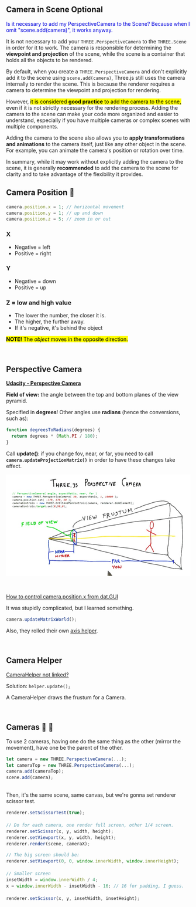 ## Camera in Scene Optional

<span style="color:#0000dd;">Is it necessary to add my PerspectiveCamera to the Scene?  Because when I omit "scene.add(camera)", it works anyway.</span>

It is not necessary to add your `THREE.PerspectiveCamera` to the `THREE.Scene` in order for it to work. The camera is responsible for determining the **viewpoint and projection** of the scene, while the scene is a container that holds all the objects to be rendered.

By default, when you create a `THREE.PerspectiveCamera` and don't explicitly add it to the scene using `scene.add(camera)`, Three.js still uses the camera internally to render the scene. This is because the renderer requires a camera to determine the viewpoint and projection for rendering.

However, <mark>it is considered **good practice** to add the camera to the scene,</mark> even if it is not strictly necessary for the rendering process. Adding the camera to the scene can make your code more organized and easier to understand, especially if you have multiple cameras or complex scenes with multiple components.

Adding the camera to the scene also allows you to **apply transformations and animations** to the camera itself, just like any other object in the scene. For example, you can animate the camera's position or rotation over time.

In summary, while it may work without explicitly adding the camera to the scene, it is generally **recommended** to add the camera to the scene for clarity and to take advantage of the flexibility it provides.

## Camera Position 🎥

```js
camera.position.x = 1; // horizontal movement
camera.position.y = 1; // up and down
camera.position.z = 5; // zoom in or out
```

### X

* Negative = left
* Positive = right

### Y

* Negative = down
* Positive = up

### Z = low and high value

* The lower the number, the closer it is.
* The higher, the further away.
* If it's negative, it's behind the object

<mark>**NOTE!** The *object* moves in the opposite direction.</mark>

<br>

## Perspective Camera

**[Udacity - Perspective Camera](https://youtu.be/KyTaxN2XUyQ)**

**Field of view:** the angle between the top and bottom planes of the view pyramid.

Specified in **degrees**!  Other angles use **radians** (hence the conversions, such as):

```js
function degreesToRadians(degrees) {
  return degrees * (Math.PI / 180);
}
```

Call **update()**: if you change fov, near, or far, you need to call **`camera.updateProjectionMatrix()`** in order to have these changes take effect.

![Perspective Camera](../img/perspective.jpg)

<br>

[How to control camera.position.x from dat.GUI](https://discourse.threejs.org/t/how-to-control-camera-position-x-from-dat-gui/27467)

It was stupidly complicated, but I learned something.

```js
camera.updateMatrixWorld();
```

Also, they rolled their own [axis helper](https://jsfiddle.net/fiddleuser01/rezcpgh4/7/).

<br>

## Camera Helper

[CameraHelper not linked?](https://discourse.threejs.org/t/camerahelper-not-linked/2319/2)
  
Solution: `helper.update();`

A CameraHelper draws the frustum for a Camera.

<br>

## Cameras 🎥 🎥

To use 2 cameras, having one do the same thing as the other (mirror the movement), have one be the parent of the other.

```js
let camera = new THREE.PerspectiveCamera(...);
let cameraTop = new THREE.PerspectiveCamera(...);
camera.add(cameraTop);
scene.add(camera);
```

<br>
Then, it's the same scene, same canvas, but we're gonna set renderer scissor test.

```js
renderer.setScissorTest(true);

// Do for each camera, one render full screen, other 1/4 screen.
renderer.setScissor(x, y, width, height);
renderer.setViewport(x, y, width, height);
renderer.render(scene, cameraX);
```

```js
// The big screen should be:
renderer.setViewport(0, 0, window.innerWidth, window.innerHeight);

// Smaller screen
insetWidth = window.innerWidth / 4;
x = window.innerWidth - insetWidth - 16; // 16 for padding, I guess.

renderer.setScissor(x, y, insetWidth, insetHeight);
```

<br>
